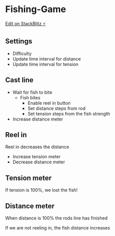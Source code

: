 # Fishing-Game

[Edit on StackBlitz ⚡️](https://stackblitz.com/edit/js-a3rnnj)

## Settings

- Difficulty
- Update time interval for distance
- Update time interval for tension

## Cast line

- Wait for fish to bite
  - Fish bites
    - Enable reel in button
    - Set distance steps from rod
    - Set tension steps from the fish strength
- Increase distance meter

## Reel in

Reel in decreases the distance

- Increase tension meter
- Decrease distance meter

## Tension meter

If tension is 100%, we lost the fish!

## Distance meter

When distance is 100% the rods line has finished

If we are not reeling in, the fish distance increases
